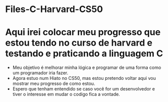 # Files-C-Harvard-CS50

# Aqui irei colocar meu progresso que estou tendo no curso de harvard e testando e praticando a linguagem C

- Meu objetivo é melhorar minha lógica e programar de uma forma como um programador iria fazer.
- Agora estuo num Hiato no CS50, mas estou pretendo voltar aqui vou mostrar meu progresso de como estou.
- Espero que tenham entendido se caso você for um desenvolvedor e tiver o interesse em mudar o codigo fica a vontade. 

